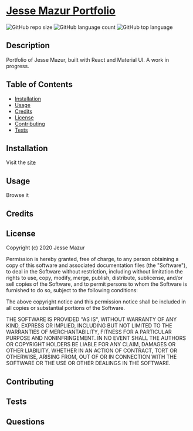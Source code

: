 
# [Jesse Mazur Portfolio](https://jmazur-react-portfolio.herokuapp.com/)
![GitHub repo size](https://img.shields.io/github/repo-size/JMantis0/react-portfolio)  ![GitHub language count](https://img.shields.io/github/languages/count/JMantis0/react-portfolio)  ![GitHub top language](https://img.shields.io/github/languages/top/JMantis0/react-portfolio)  

## Description

Portfolio of Jesse Mazur, built with React and Material UI.
A work in progress.

## Table of Contents
* [Installation](#installation)
* [Usage](#usage)
* [Credits](#credits)
* [License](#license)
* [Contributing](#contributing)
* [Tests](#tests)

## Installation

Visit the [site](https://jmazur-react-portfolio.herokuapp.com/)

## Usage

Browse it

## Credits



## License


Copyright (c) 2020 Jesse Mazur

Permission is hereby granted, free of charge, to any person obtaining a copy
of this software and associated documentation files (the "Software"), to deal
in the Software without restriction, including without limitation the rights
to use, copy, modify, merge, publish, distribute, sublicense, and/or sell
copies of the Software, and to permit persons to whom the Software is
furnished to do so, subject to the following conditions:

The above copyright notice and this permission notice shall be included in all
copies or substantial portions of the Software.

THE SOFTWARE IS PROVIDED "AS IS", WITHOUT WARRANTY OF ANY KIND, EXPRESS OR
IMPLIED, INCLUDING BUT NOT LIMITED TO THE WARRANTIES OF MERCHANTABILITY,
FITNESS FOR A PARTICULAR PURPOSE AND NONINFRINGEMENT. IN NO EVENT SHALL THE
AUTHORS OR COPYRIGHT HOLDERS BE LIABLE FOR ANY CLAIM, DAMAGES OR OTHER
LIABILITY, WHETHER IN AN ACTION OF CONTRACT, TORT OR OTHERWISE, ARISING FROM,
OUT OF OR IN CONNECTION WITH THE SOFTWARE OR THE USE OR OTHER DEALINGS IN THE
SOFTWARE.

## Contributing



## Tests



## Questions


